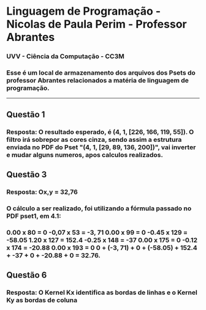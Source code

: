 # Linguagem de Programação - Nicolas de Paula Perim - Professor Abrantes

### UVV - Ciência da Computação - CC3M

### Esse é um local de armazenamento dos arquivos dos Psets do professor Abrantes relacionados a matéria de linguagem de programação.

-------------------

## Questão 1

### Resposta: O resultado esperado, é (4, 1, [226, 166, 119, 55]). O filtro irá sobrepor as cores cinza, sendo assim a estrutura enviada no PDF do Pset "(4, 1, [29, 89, 136, 200])", vai inverter e mudar alguns numeros, apos calculos realizados.

## Questão 3

### Resposta: Ox,y = 32,76


### O cálculo a ser realizado, foi utilizando a fórmula passado no PDF pset1, em 4.1:

### 0.00 x 80 = 0 -0,07 x 53 = -3, 71 0.00 x 99 = 0 -0.45 x 129 = -58.05 1.20 x 127 = 152.4 -0.25 x 148 = -37 0.00 x 175 = 0 -0.12 x 174 = -20.88 0.00 x 193 = 0 0 + (-3, 71) + 0 + (-58.05) + 152.4 + -37 + 0 + -20.88 + 0 = 32.76.

## Questão 6

### Resposta: O Kernel Kx identifica as bordas de linhas e o Kernel Ky as bordas de coluna
